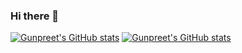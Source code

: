 ### Hi there 👋

[![Gunpreet's GitHub stats](https://github-readme-stats.vercel.app/api?username=gunnnu&theme=monokai&bg_color=00000020&hide_border=true&show_icons=true&hide=stars)](https://github.com/gunnnu#gh-dark-mode-only)
[![Gunpreet's GitHub stats](https://github-readme-stats.vercel.app/api?username=gunnnu&theme=buefy&bg_color=FFFFFF80&hide_border=true&show_icons=true&hide=stars)](https://github.com/gunnnu#gh-light-mode-only)

<!--
stars,commits,prs,issues,contribs
**gunnnu/gunnnu** is a ✨ _special_ ✨ repository because its `README.md` (this file) appears on your GitHub profile.

Here are some ideas to get you started:

- 🔭 I’m currently working on ...
- 🌱 I’m currently learning ...
- 👯 I’m looking to collaborate on ...
- 🤔 I’m looking for help with ...
- 💬 Ask me about ...
- 📫 How to reach me: ...
- 😄 Pronouns: ...
- ⚡ Fun fact: ...
-->
